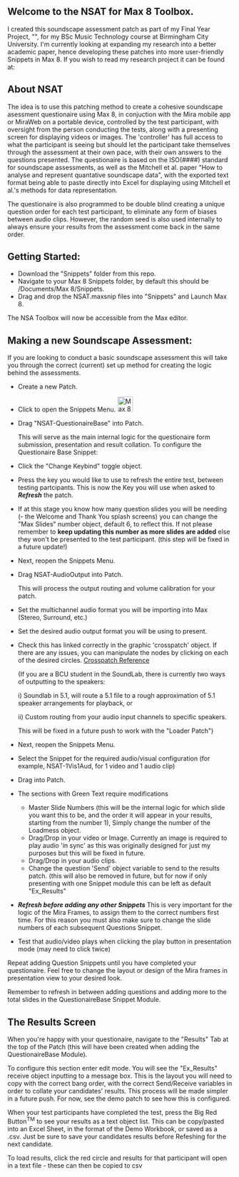 ## Welcome to the NSAT for Max 8 Toolbox. 
I created this soundscape assessment patch as part of my Final Year Project, "", for my BSc Music Technology course at Birmingham City University. I'm currently looking at expanding my research into a better academic paper, hence developing these patches into more user-friendly Snippets in Max 8. If you wish to read my research project it can be found at: 

## About NSAT
The idea is to use this patching method to create a cohesive soundscape asessment questionaire using Max 8, in conjuction with the Mira mobile app or MiraWeb on a portable device, controlled by the test participant, with oversight from the person conducting the tests, along with a presenting screen for displaying videos or images. The 'controller' has full access to what the participant is seeing but should let the participant take themselves through the assessment at their own pace, with their own answers to the questions presented. 
The questionaire is based on the ISO(####) standard for soundscape assessments, as well as the Mitchell et al. paper "How to analyse and represent quantative soundscape data", with the exported text format being able to paste directly into Excel for displaying using Mitchell et al.'s methods for data representation. 

The questionaire is also programmed to be double blind creating a unique question order for each test participant, to eliminate any form of biases between audio clips. However, the random seed is also used internally to always ensure your results from the assessment come back in the same order. 

## Getting Started:
- Download the "Snippets" folder from this repo.
- Navigate to your Max 8 Snippets folder, by default this should be /Documents/Max 8/Snippets.
- Drag and drop the NSAT.maxsnip files into "Snippets" and Launch Max 8. 

The NSA Toolbox will now be accessible from the Max editor.

## Making a new Soundscape Assessment:
If you are looking to conduct a basic soundscape assessment this will take you through the correct (current) set up method for creating the logic behind the assessments.

- Create a new Patch.
- Click to open the Snippets Menu. <img width="34" alt="Max 8 Snippets Menu Icon" src="https://github.com/user-attachments/assets/c9f0dff8-ee4a-4d83-b82c-482931c7ce35" />
- Drag "NSAT-QuestionaireBase" into Patch.

  This will serve as the main internal logic for the questionaire form submission, presentation and result collation.
  To configure the Questionaire Base Snippet:
- Click the "Change Keybind" toggle object.
- Press the key you would like to use to refresh the entire test, between testing partcipants.
  This is now the Key you will use when asked to ***Refresh*** the patch.
- If at this stage you know how many question slides you will be needing (- the Welcome and Thank You splash screens) you can change the "Max Slides" number object, default 6, to reflect this. If not please remember to **keep updating this number as more slides are added** else they won't be presented to the test participant. (this step will be fixed in a future update!)

- Next, reopen the Snippets Menu.
- Drag NSAT-AudioOutput into Patch.

  This will process the output routing and volume calibration for your patch.
- Set the multichannel audio format you will be importing into Max (Stereo, Surround, etc.)
- Set the desired audio output format you will be using to present.
- Check this has linked correctly in the graphic 'crosspatch' object. If there are any issues, you can manipulate the nodes by clicking on each of the desired circles. [Crosspatch Reference](https://docs.cycling74.com/legacy/max8/refpages/crosspatch)

  (If you are a BCU student in the SoundLab, there is currently two ways of outputting to the speakers:

  i)  Soundlab in 5.1, will route a 5.1 file to a rough approximation of 5.1 speaker arrangements for playback, or

  ii) Custom routing from your audio input channels to specific speakers.

  This will be fixed in a future push to work with the "Loader Patch")

- Next, reopen the Snippets Menu.
- Select the Snippet for the required audio/visual configuration (for example, NSAT-1Vis1Aud, for 1 video and 1 audio clip)
- Drag into Patch.
- The sections with Green Text require modifications
    * Master Slide Numbers (this will be the internal logic for which slide you want this to be, and the order it will appear in your results, starting from the number 1), Simply change the number of the Loadmess object.
    * Drag/Drop in your video or Image. Currently an image is required to play audio 'in sync' as this was originally designed for just my purposes but this will be fixed in future.
    * Drag/Drop in your audio clips.
    * Change the question 'Send' object variable to send to the results patch. (this will also be removed in future, but for now if only presenting with one Snippet module this can be left as default "Ex_Results"
- ***Refresh before adding any other Snippets*** This is very important for the logic of the Mira Frames, to assign them to the correct numbers first time. For this reason you must also make sure to change the slide numbers of each subsequent Questions Snippet.
- Test that audio/video plays when clicking the play button in presentation mode (may need to click twice)

 Repeat adding Question Snippets until you have completed your questionaire. Feel free to change the layout or design of the Mira frames in presentation view to your desired look. 

 Remember to refresh in between adding questions and adding more to the total slides in the QuestionaireBase Snippet Module.

 ## The Results Screen
 When you're happy with your questionaire, navigate to the "Results" Tab at the top of the Patch (this will have been created when adding the QuestionaireBase Module).

 To configure this section enter edit mode. You will see the "Ex_Results" receive object inputting to a message box. This is the layout you will need to copy with the correct bang order, with the correct Send/Receive variables in order to collate your candidates' results.
 This process will be made simpler in a future push. For now, see the demo patch to see how this is configured. 

 When your test participants have completed the test, press the Big Red Button<sup>TM</sup> to see your results as a text object list. This can be copy/pasted into an Excel Sheet, in the format of the Demo Workbook, or saved as a .csv. Just be sure to save your candidates results before Refeshing for the next candidate.
 
 
To load results, click the red circle and results for that participant will open in a text file - these can then be copied to csv
